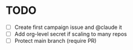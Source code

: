 # TODO
- [ ] Create first campaign issue and @claude it
- [ ] Add org-level secret if scaling to many repos
- [ ] Protect main branch (require PR)
